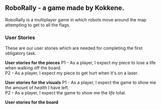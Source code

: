 ## RoboRally - a game made by Kokkene. 
RoboRally is a multiplayer game in which robots move around the map attempting to get to all the flags. 

### User Stories
These are our user stories which are needed for completing the first obligatory task.

**User stories for the pieces**
P1 - As a player, I expect my piece to lose a life when walking off the board.\
P2 - As a player, I expect my piece to get hurt when it's on a laser.

**User stories for the visuals**
P1 - As a player, I expect the game to show me the amount of _health_ I have left.\
P2 - As a player, I expect the game to show me the _life_ total. 

**User stories for the board**